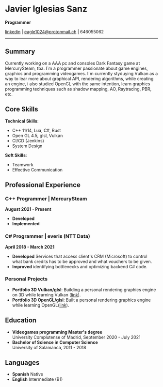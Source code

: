 # Javier Iglesias Sanz
**Programmer**

[linkedin](https://www.linkedin.com/in/javier-iglesias-sanz-8b062370) | [eagle1024@protonmail.ch](mailto:eagle1024@protonmail.ch) | 646055062

---

## Summary
Currently working on a AAA pc and consoles Dark Fantasy game at MercurySteam, tba.
I´m a programmer passionate about game engines, graphics and programming videogames.
I´m currently styduying Vulkan as a way to lear more about graphical API, rendering algorithms, while creating an  engine, i also studied OpenGL with the same intention, learn graphics programming techniques such as shadow mapping, AO, Raytracing, PBR, etc.


## Core Skills
**Technical Skills**:
- C++ 11/14, Lua, C#, Rust
- Open GL 4.5, glsl, Vulkan
- CI/CD (Jenkins)
- System Design

**Soft Skills**:
- Teamwork
- Effective Communication

## Professional Experience
### C++ Programmer | MercurySteam
**August 2021 - Present**

- **Developed** 
- **Implemented** 

### C# Programmer | everis (NTT Data)
**April 2018 - March 2021**

- **Developed** Services that access client's CRM (Microsoft) to control what bank credits has to be approved and what vouchers to be given.
- **Improved** identifying bottlenecks and optimizing backend C# code.

### Personal Projects
- **Portfolio 3D Vulkan/glsl**: Building a personal rendering graphics engine on 3D while learning Vulkan ([link](https://github.com/javiglesias/VulkanLearing)).
- **Portfolio 3D OpenGL/glsl**: Built a personal rendering graphics engine while learning OpenGL([link](https://github.com/javiglesias/Raisin)).

## Education
- **Videogames programming Master's degree**  
University Complutense of Madrid, September 2020 - July 2021
- **Bachelor of Science in Computer Science**  
University of Salamanca, 2011 - 2018

## Languages
- **Spanish**
Native
- **English**
Intermediate (B1)
